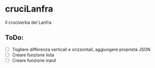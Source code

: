 # cruciLanfra

Il cruciverba del Lanfra

## ToDo: 

-[ ] Togliere differenza verticali e orizzontali, aggiungere proprietà JSON
-[ ] Creare funzione lista
-[ ] Creare funzione input
